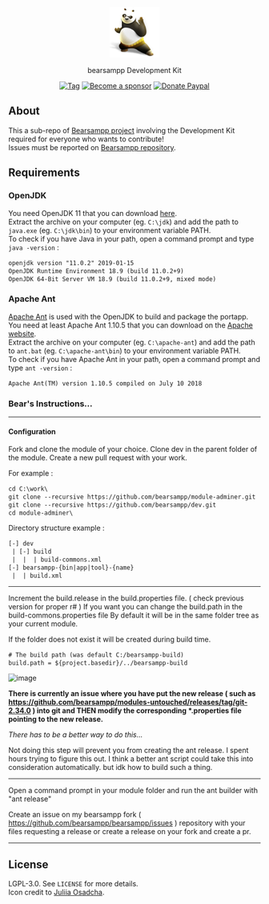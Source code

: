 <p align="center"><a href="https://bearsampp.github.io/doc/contribute" target="_blank"><img width="100" src="https://github.com/Bearsampp/.settings/blob/master/img/panda-logo.png"></a></p>
<p align="center">bearsampp Development Kit</p>

<p align="center">
  <a href="https://github.com/bearsampp/dev/releases/latest"><img src="https://img.shields.io/github/tag/bearsampp/dev.svg?style=flat-square" alt="Tag"></a>
  <a href="https://github.com/sponsors/N6REJ"><img src="https://img.shields.io/badge/sponsor-N6REJ-181717.svg?logo=github&style=flat-square" alt="Become a sponsor"></a>
  <a href="https://www.paypal.me/BearLeeAble"><img src="https://img.shields.io/badge/donate-paypal-00457c.svg?logo=paypal&style=flat-square" alt="Donate Paypal"></a>
</p>

## About

This a sub-repo of [Bearsampp project](https://github.com/bearsampp/bearsampp) involving the Development Kit required for everyone who wants to contribute!<br />
Issues must be reported on [Bearsampp repository](https://github.com/bearsampp/bearsampp/issues).

## Requirements

### OpenJDK

You need OpenJDK 11 that you can download [here](https://download.java.net/java/GA/jdk11/9/GPL/openjdk-11.0.2_windows-x64_bin.zip).<br />
Extract the archive on your computer (eg. `C:\jdk`) and add the path to `java.exe` (eg. `C:\jdk\bin`) to your environment variable PATH.<br />
To check if you have Java in your path, open a command prompt and type `java -version` :

```text
openjdk version "11.0.2" 2019-01-15
OpenJDK Runtime Environment 18.9 (build 11.0.2+9)
OpenJDK 64-Bit Server VM 18.9 (build 11.0.2+9, mixed mode)
```

### Apache Ant

[Apache Ant](https://ant.apache.org/) is used with the OpenJDK to build and package the portapp.<br />
You need at least Apache Ant 1.10.5 that you can download on the [Apache website](https://ant.apache.org/bindownload.cgi).<br />
Extract the archive on your computer (eg. `C:\apache-ant`) and add the path to `ant.bat` (eg. `C:\apache-ant\bin`) to your environment variable PATH.<br />
To check if you have Apache Ant in your path, open a command prompt and type `ant -version` :

```text
Apache Ant(TM) version 1.10.5 compiled on July 10 2018
```

### Bear's Instructions...
<hr>

#### Configuration
Fork and clone the module of your choice.
Clone dev in the parent folder of the module.
Create a new pull request with your work.

For example :
```text
cd C:\work\
git clone --recursive https://github.com/bearsampp/module-adminer.git
git clone --recursive https://github.com/bearsampp/dev.git
cd module-adminer\
```


Directory structure example :
```text
[-] dev
 | [-] build
 |  |  | build-commons.xml 
[-] bearsampp-{bin|app|tool}-{name}
 |  | build.xml
 ```

 <hr>
 
Increment the build.release in the build.properties file. ( check previous version for proper r# )
If you want you can change the build.path in the build-commons.properties file By default it will be in the same folder tree as your current module.

If the folder does not exist it will be created during build time.

```Text
# The build path (was default C:/bearsampp-build)
build.path = ${project.basedir}/../bearsampp-build
```
![image](https://user-images.githubusercontent.com/1850089/143039217-aae33c11-6a98-44f8-aa37-eb45153cfdf8.png)


 <b>There is currently an issue where you have put the new release ( such as https://github.com/bearsampp/modules-untouched/releases/tag/git-2.34.0 ) into git and THEN modify
 the corresponding *.properties file pointing to the new release.</b>

 <i>There has to be a better way to do this...</i>

Not doing this step will prevent you from creating the ant release.  I spent hours trying to figure this out.
I think a better ant script could take this into consideration automatically.
but idk how to build such a thing.
<hr>
Open a command prompt in your module folder and run the ant builder with  "ant release"

Create an issue on my bearsampp fork ( https://github.com/bearsampp/bearsampp/issues ) repository with your files requesting a release or create a release on your fork and create a pr.
<hr>

## License

LGPL-3.0. See `LICENSE` for more details.<br />
Icon credit to [Juliia Osadcha](https://www.iconfinder.com/iconsets/web-ui-3).
